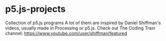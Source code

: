 # p5.js-projects
Collection of p5.js programs
A lot of them are inspired by Daniel Shiffman's videos, usually made in Processing or p5.js. Check out The Coding Train channel: https://www.youtube.com/user/shiffman/featured
